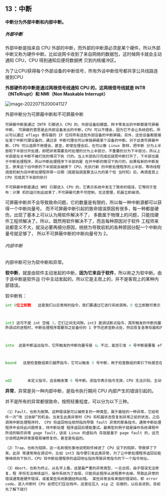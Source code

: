 ## 13：中断

**中断分为外部中断和内部中断。**

##### 外部中断

外部中断是指来自 CPU 外部的中断，而外部的中断源必须是某个硬件，所以外部中断又称为硬件中断。比如说网卡收到了来自网络的数据包，这时候网卡就会主动通知 CPU，CPU 得到通知后便将数据拷 贝到内核缓冲区。

为了让CPU获得每个外部设备的中断信号，所有外设中断信号都共享公共线路连接到CPU

**外部硬件的中断是通过两根信号线通知 CPU 的，这两根信号线就是 INTR（INTeRrupt）和 NMI（Non Maskable Interrupt）**

![image-20220715200041127](D:/TYPIC/image-20220715200041127.png)



外部中断分为可屏蔽中断和不可屏蔽中断

`可屏蔽中断是通过 INTR 引脚进入 CPU 的，外部设备如硬盘、网卡等发出的中断都是可屏蔽中断。 可屏蔽的意思是此外部设备发出的中断，CPU 可以不理会，因为它不会让系统宕机，所以可以通过 eflags 寄存器的 IF 位将所有这些外部设备的中断屏蔽。另外，这些设备都是接在某个中断代理设备的，通过该 中断代理也可以单独屏蔽某个设备的中断。对于这类可屏蔽中断，CPU 可以选择不用理会，甚至，即使在理会后，也可以像 Linux 那样，把中断 分为上半部和下半部分开处理，即把非常需要及时处理的分为上半部分，不重要的分为下半部分。所以上半部是在关中断不被打扰的情况下执 行的。当上半部执行完成后就把中断打开了，下半部也属于中断处理程序，所以中断处理程序下半部则是 在开中断的情况下执行的，如果有新的中断发生，原来这个旧中断的下半部就会被换下 CPU，先执行新 的中断处理程序的上半部，等待线程调度机制为旧中断处理程序择一日期（就是指调度算法认为的某个恰 当时机）后，再调度其上 CPU 完成其下半部的执行`



`不可屏蔽中断是通过 NMI 引脚进入 CPU 的，它表示系统中发生了致命的错误，它等同于宣布：计算 机的运行到此结束了.不可屏蔽代表不可控制，无法管理，机器立即崩溃。`

可屏蔽中断并不会导致致命问题，它的数量是有限的，所以每一种中断源都可以获得一个中断向量号。 而不可屏蔽中断引起的致命错误原因有很多，每一种都是硬伤，出现了基本上可以认为用软件解决不了， 多数属于物理上的问题，只能找硬件工程师解决了。所以，既然用软件解决不了，而且每种原因对于软件 工程师来说都意义不大，就没必要再细分原因，统统为导致宕机的各种原因分配一个中断向量号就足够了， 所以不可屏蔽中断的中断向量号为 2。



###### 内部中断

内部中断可分为软中断和异常。

**软中断**，就是由软件主动发起的中断，**因为它来自于软件**，所以称之为软中断。由于该中断是软件运 行中主动发起的，所以它是主观上的，并不是客观上的某种内部错误。

软中断有：

```asm
int 8位立即数   这是我们以后常用的指令，我们要通过它进行系统调用，8 位立即数可表示 256种中断，这与处理器所支持的中断数是相吻合的。



int3 这可不是 int 空格 3，它们之间无间隙。int3 是调试断点指令，其所触发的中断向量号是 3，以后在中断和异常表中大家会看到。我们用 gdb 或 bochs 调试程序时，实际上就是调试器 fork 了一个子进程，子进程用于运行被调试的程序。调试器中经常要设置断点，其原理就是父进程修改了子进程的指令，将其用 int3指令替换，从而子进程调用了 int3 指令触发中断。用此指令实现调试的原理是 int3 指令的机器码是 0xcc，断点本质上是指令的地址，调试器（父进程）将被调试进程（子进程）断点起始地址的第 1 个字节备份好之后在原地将该指令的第 1 字节修改为 0xcc。这样指令执行到断点处时，会去执行机器码为 0xcc 的 int3 指令，该指令会触发 3 号中断，从而会去执行 3 号中断对应的中断处理程序，由于中断处理程序在运行时也要用到寄存器，为了保存所调试进程的现场，该中断处理程序必须先将当前的寄存器和相关内存单元压栈保存（提醒，当前寄存器和相关内存都属于那个被调试的进程），用户在查看寄存器和变量时就是从栈中获取的。当恢复执行
所调试的进程时，中断处理程序需要将之前备份的 1 字节还原至断点处，然后恢复各寄存器和内存单元的值，修改返回地址为断点地址，用 iret 指令退出中断，返回到用户进程继续执行



into  这是中断溢出指令，它所触发的中断向量号是 4。不过，能否引发 4 号中断是要看 eflags 标志寄存器中的 OF 位是否为 1，如果是 1 才会引发中断，否则该指令悄悄地什么都不做，低调得很。



bound   这是检查数组索引越界指令，它可以触发 5 号中断，用于检查数组的索引下标是否在上下边界之内。该指令格式是“bound 16/32 位寄存器， 16/32 位内存”。目的操作数是用寄存器来存储的，其内容是待检测的数组下标值。源操作数是内存，其内容是数组下标的下边界和上边界。当执行 bound 指令时，若下标处于数组索引的范围之外，则会触发 5 号中断



ud2       未定义指令，这会触发第 6 号中断。该指令表示指令无效，CPU 无法识别。主动使用它发起中断，常用于软件测试中，无实际用途。
```

**异常**，异常是另一种内部中断，是指令执行期间 CPU 内部产生的错误引起的。

并不是所有的异常都很致命，按照轻重程度，可以分为以下三种。

`（1）Fault，也称为故障。这种错误是可以被修复的一种类型，属于最轻的一种异常，它给软件一次“改 过自新”的机会。当发生此类异常时 CPU 将机器状态恢复到异常之前的状态，之后调用中断处理程序时， CPU 将返回地址依然指向导致 fault 异常的那条指令。通常中断处理程序中会将此问题修复，待中断处理 程序返回后便能重试。最典型的例子就是操作系统课程中所说的缺页异常 page fault，话说 Linux 的虚拟内 存就是基于 page fault 的，这充分说明这种异常是极易被修复的，甚至是有益的。`

 `（2）Trap，也称为陷阱，这一名称很形象地说明软件掉进了 CPU 设下的陷阱，导致停了下来。此异 常通常用在调试中，比如 int3 指令便引发此类异常，为了让中断处理程序返回后能够继续向下执行，CPU 将中断处理程序的返回地址指向导致异常指令的下一个指令地址。`

 `（3）Abort，也称为终止，从名字上看，这是最严重的异常类型，一旦出现，由于错误无法修复，程 序将无法继续运行，操作系统为了自保，只能将此程序从进程表中去掉。导致此异常的错误通常是硬件错误，或者某些系统数据结构出错。 某些异常会有单独的错误码，即 error code，进入中断时 CPU 会把它们压在栈中，这是在压入 eip 之 后做的，以后会说到，目前先了解下就行`





